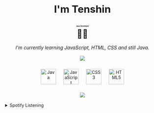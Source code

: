 # <div align="center"><h3>I'm Tenshin<h3 style="font-size:20%">Java Developer</h3>👨‍💻</h3></div>
  

<div align="center"><center style="font-style: oblique; font-size:110%; font-family:"Times New Roman", Times, serif">I'm currently learning JavaScript, HTML, CSS and still Java.</div>  
  

<br/>  

<div align="center"><img src="https://github-readme-stats.vercel.app/api?username=TENSHlN&show_icons=true&count_private=true&hide_border=true" align="center" /></div>  

<br/>  

<div align="center">  
<img style="margin: 10px" src="https://profilinator.rishav.dev/skills-assets/java-original-wordmark.svg" alt="Java" height="50" />  
<img style="margin: 10px" src="https://profilinator.rishav.dev/skills-assets/javascript-original.svg" alt="JavaScript" height="50" />  
<img style="margin: 10px" src="https://profilinator.rishav.dev/skills-assets/css3-original-wordmark.svg" alt="CSS3" height="50" />  
<img style="margin: 10px" src="https://profilinator.rishav.dev/skills-assets/html5-original-wordmark.svg" alt="HTML5" height="50" />  
</div>  

<br/>  

<div align="center">
<img src="https://komarev.com/ghpvc/?username=TENSHlN&&style=flat-square" align="center" />
</div>  
  

<br/>  

<details><summary> Spotify Listening </summary><div align="center"><img src="https://spotify-github-profile.vercel.app/api/view?uid=msvk2738qka3jz7umnb9b6aeo&cover_image=true&theme=default" /></div></details>
<br />

